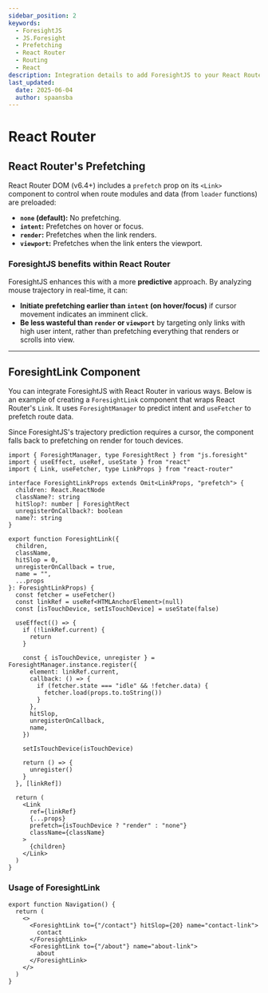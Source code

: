 ```yaml
---
sidebar_position: 2
keywords:
  - ForesightJS
  - JS.Foresight
  - Prefetching
  - React Router
  - Routing
  - React
description: Integration details to add ForesightJS to your React Router projects
last_updated:
  date: 2025-06-04
  author: spaansba
---
```


# React Router

## React Router's Prefetching

React Router DOM (v6.4+) includes a `prefetch` prop on its `<Link>` component to control when route modules and data (from `loader` functions) are preloaded:

- **`none` (default):** No prefetching.
- **`intent`:** Prefetches on hover or focus.
- **`render`:** Prefetches when the link renders.
- **`viewport`:** Prefetches when the link enters the viewport.

### ForesightJS benefits within React Router

ForesightJS enhances this with a more **predictive** approach. By analyzing mouse trajectory in real-time, it can:

- **Initiate prefetching earlier than `intent` (on hover/focus)** if cursor movement indicates an imminent click.
- **Be less wasteful than `render` or `viewport`** by targeting only links with high user intent, rather than prefetching everything that renders or scrolls into view.

---

## ForesightLink Component

You can integrate ForesightJS with React Router in various ways. Below is an example of creating a `ForesightLink` component that wraps React Router's `Link`. It uses `ForesightManager` to predict intent and `useFetcher` to prefetch route data.

Since ForesightJS's trajectory prediction requires a cursor, the component falls back to prefetching on render for touch devices.

```tsx
import { ForesightManager, type ForesightRect } from "js.foresight"
import { useEffect, useRef, useState } from "react"
import { Link, useFetcher, type LinkProps } from "react-router"

interface ForesightLinkProps extends Omit<LinkProps, "prefetch"> {
  children: React.ReactNode
  className?: string
  hitSlop?: number | ForesightRect
  unregisterOnCallback?: boolean
  name?: string
}

export function ForesightLink({
  children,
  className,
  hitSlop = 0,
  unregisterOnCallback = true,
  name = "",
  ...props
}: ForesightLinkProps) {
  const fetcher = useFetcher()
  const linkRef = useRef<HTMLAnchorElement>(null)
  const [isTouchDevice, setIsTouchDevice] = useState(false)

  useEffect(() => {
    if (!linkRef.current) {
      return
    }

    const { isTouchDevice, unregister } = ForesightManager.instance.register({
      element: linkRef.current,
      callback: () => {
        if (fetcher.state === "idle" && !fetcher.data) {
          fetcher.load(props.to.toString())
        }
      },
      hitSlop,
      unregisterOnCallback,
      name,
    })

    setIsTouchDevice(isTouchDevice)

    return () => {
      unregister()
    }
  }, [linkRef])

  return (
    <Link
      ref={linkRef}
      {...props}
      prefetch={isTouchDevice ? "render" : "none"}
      className={className}
    >
      {children}
    </Link>
  )
}
```

### Usage of ForesightLink

```tsx
export function Navigation() {
  return (
    <>
      <ForesightLink to={"/contact"} hitSlop={20} name="contact-link">
        contact
      </ForesightLink>
      <ForesightLink to={"/about"} name="about-link">
        about
      </ForesightLink>
    </>
  )
}
```
